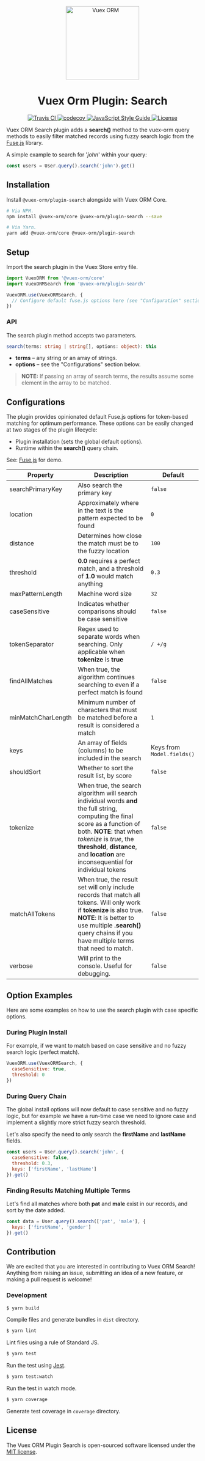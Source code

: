 <p align="center">
  <img width="192" src="https://github.com/vuex-orm/plugin-search/raw/master/logo-vuex-orm.png" alt="Vuex ORM">
</p>

<h1 align="center">Vuex Orm Plugin: Search</h1>

<p align="center">
  <a href="https://travis-ci.org/vuex-orm/plugin-search">
    <img src="https://travis-ci.org/vuex-orm/plugin-search.svg?branch=master" alt="Travis CI">
  </a>
  <a href="https://codecov.io/gh/vuex-orm/plugin-search">
    <img src="https://codecov.io/gh/vuex-orm/plugin-search/branch/master/graph/badge.svg" alt="codecov">
  </a>
  <a href="https://standardjs.com">
    <img src="https://img.shields.io/badge/code_style-standard-brightgreen.svg" alt="JavaScript Style Guide">
  </a>
  <a href="https://github.com/vuex-orm/plugin-search/blob/master/LICENSE.md">
    <img src="https://img.shields.io/npm/l/@vuex-orm/plugin-search.svg" alt="License">
  </a>
</p>

Vuex ORM Search plugin adds a **search()** method to the vuex-orm query methods to easily filter matched records using fuzzy search logic from the [Fuse.js](http://fusejs.io/) library.

A simple example to search for '_john_' within your query:

```js
const users = User.query().search('john').get()
```

## Installation

Install `@vuex-orm/plugin-search` alongside with Vuex ORM Core.

```bash
# Via NPM.
npm install @vuex-orm/core @vuex-orm/plugin-search --save

# Via Yarn.
yarn add @vuex-orm/core @vuex-orm/plugin-search
```

## Setup

Import the search plugin in the Vuex Store entry file.

```js
import VuexORM from '@vuex-orm/core'
import VuexORMSearch from '@vuex-orm/plugin-search'

VuexORM.use(VuexORMSearch, {
  // Configure default fuse.js options here (see "Configuration" section below).
})
```

### API

The search plugin method accepts two parameters.

```ts
search(terms: string | string[], options: object): this
```

- **terms** – any string or an array of strings.
- **options** – see the "Configurations" section below.

> **NOTE:** If passing an array of search terms, the results assume some element in the array to be matched.

## Configurations

The plugin provides opinionated default Fuse.js options for token-based matching for optimum performance. These options can be easily changed at two stages of the plugin lifecycle:

- Plugin installation (sets the global default options).
- Runtime within the **search()** query chain.

See: [Fuse.js](http://fusejs.io/) for demo.

| Property | Description | Default |
| --- | --- | --- |
| searchPrimaryKey | Also search the primary key | `false` |
| location | Approximately where in the text is the pattern expected to be found | `0` |
| distance | Determines how close the match must be to the fuzzy location | `100` |
| threshold | **0.0** requires a perfect match, and a threshold of **1.0** would match anything | `0.3` |
| maxPatternLength | Machine word size | `32` |
| caseSensitive | Indicates whether comparisons should be case sensitive | `false` |
| tokenSeparator | Regex used to separate words when searching. Only applicable when **tokenize** is **true** | `/ +/g` |
| findAllMatches | When true, the algorithm continues searching to even if a perfect match is found | `false` |
| minMatchCharLength | Minimum number of characters that must be matched before a result is considered a match | `1` |
| keys | An array of fields (columns) to be included in the search | Keys from `Model.fields()` |
| shouldSort | Whether to sort the result list, by score | `false` |
| tokenize | When true, the search algorithm will search individual words **and** the full string, computing the final score as a function of both. **NOTE**: that when _tokenize_ is _true_, the **threshold**, **distance**, and **location** are inconsequential for individual tokens | `false` |
| matchAllTokens | When true, the result set will only include records that match all tokens. Will only work if **tokenize** is also true. **NOTE**: It is better to use multiple **.search()** query chains if you have multiple terms that need to match. | `false` |
| verbose | Will print to the console. Useful for debugging. | `false` |

## Option Examples

Here are some examples on how to use the search plugin with case specific options.

### During Plugin Install

For example, if we want to match based on case sensitive and no fuzzy search logic (perfect match).

```js
VuexORM.use(VuexORMSearch, {
  caseSensitive: true,
  threshold: 0
})
```

### During Query Chain

The global install options will now default to case sensitive and no fuzzy logic, but for example we have a run-time case we need to ignore case and implement a slightly more strict fuzzy search threshold.

Let's also specify the need to only search the **firstName** and **lastName** fields.

```js
const users = User.query().search('john', {
  caseSensitive: false,
  threshold: 0.3,
  keys: ['firstName', 'lastName']
}).get()
```

### Finding Results Matching Multiple Terms

Let's find all matches where both **pat** and **male** exist in our records, and sort by the date added.

```javascript
const data = User.query().search(['pat', 'male'], {
  keys: ['firstName', 'gender']
}).get()
```

## Contribution

We are excited that you are interested in contributing to Vuex ORM Search! Anything from raising an issue, submitting an idea of a new feature, or making a pull request is welcome!

### Development

```bash
$ yarn build
```

Compile files and generate bundles in `dist` directory.

```bash
$ yarn lint
```

Lint files using a rule of Standard JS.

```bash
$ yarn test
```

Run the test using [Jest](https://jestjs.io/).

```bash
$ yarn test:watch
```

Run the test in watch mode.

```bash
$ yarn coverage
```

Generate test coverage in `coverage` directory.

## License

The Vuex ORM Plugin Search is open-sourced software licensed under the [MIT license](LICENSE.md).

